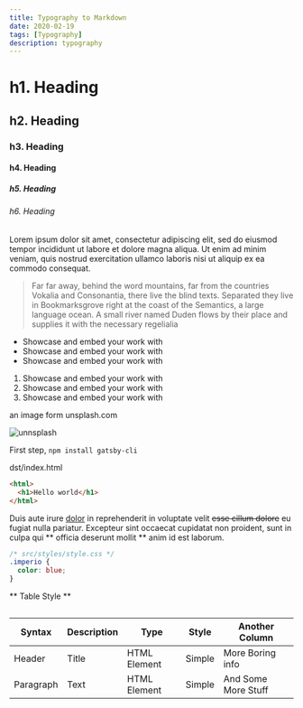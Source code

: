 ```yaml
---
title: Typography to Markdown
date: 2020-02-19
tags: [Typography]
description: typography
---
```


# h1. Heading

## h2. Heading

### h3. Heading

#### h4. Heading

##### h5. Heading

###### h6. Heading

Lorem ipsum dolor sit amet, consectetur adipiscing elit, sed do eiusmod tempor incididunt ut labore et dolore magna aliqua. Ut enim ad minim veniam, quis nostrud exercitation ullamco laboris nisi ut aliquip ex ea commodo consequat.

> Far far away, behind the word mountains, far from the countries Vokalia and Consonantia, there live the blind texts. Separated they live in Bookmarksgrove right at the coast of the Semantics, a large language ocean. A small river named Duden flows by their place and supplies it with the necessary regelialia

- Showcase and embed your work with
- Showcase and embed your work with
- Showcase and embed your work with

1. Showcase and embed your work with
2. Showcase and embed your work with
3. Showcase and embed your work with

an image form unsplash.com

![unnsplash](https://source.unsplash.com/random/800x360)

First step,  `npm install gatsby-cli`

dst/index.html
```html
<html>
  <h1>Hello world</h1>
</html>
```
Duis aute irure [dolor](https://en.wiktionary.org/wiki/dolor) in reprehenderit in voluptate velit ~~esse cillum dolore~~ eu fugiat nulla pariatur. Excepteur sint occaecat cupidatat non proident, sunt in culpa qui ** officia deserunt mollit ** anim id est laborum.

```css
/* src/styles/style.css */
.imperio {
  color: blue;
}
```

** Table Style **

<div style="overflow-x: auto;">

|Syntax|Description|Type|Style|Another Column|
|---|---|---|---|---|
|Header|Title|HTML Element|Simple|More Boring info|
|Paragraph|Text|HTML Element|Simple|And Some More Stuff|

</div> 

